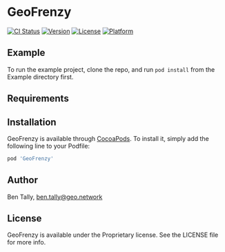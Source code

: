 # GeoFrenzy

[![CI Status](https://img.shields.io/travis/shbli/GeoFrenzy.svg?style=flat)](https://travis-ci.org/shbli/GeoFrenzy)
[![Version](https://img.shields.io/cocoapods/v/GeoFrenzy.svg?style=flat)](https://cocoapods.org/pods/GeoFrenzy)
[![License](https://img.shields.io/cocoapods/l/GeoFrenzy.svg?style=flat)](https://cocoapods.org/pods/GeoFrenzy)
[![Platform](https://img.shields.io/cocoapods/p/GeoFrenzy.svg?style=flat)](https://cocoapods.org/pods/GeoFrenzy)

## Example

To run the example project, clone the repo, and run `pod install` from the Example directory first.

## Requirements

## Installation

GeoFrenzy is available through [CocoaPods](https://cocoapods.org). To install
it, simply add the following line to your Podfile:

```ruby
pod 'GeoFrenzy'
```

## Author

Ben Tally, ben.tally@geo.network

## License

GeoFrenzy is available under the Proprietary license. See the LICENSE file for more info.
